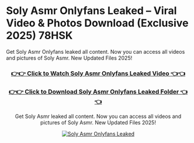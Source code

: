# Soly Asmr Onlyfans Leaked – Viral Video & Photos Download (Exclusive 2025) 78HSK

Get Soly Asmr Onlyfans leaked all content. Now you can access all videos and pictures of Soly Asmr. New Updated Files 2025!  
<div align="center">
  
### [👉👉 Click to Watch Soly Asmr Onlyfans Leaked Video 👈👈](https://links2leaks.com/solyasmr)  
### [👉👉 Click to Download Soly Asmr Onlyfans Leaked Folder 👈👈](https://links2leaks.com/solyasmr)  

Get Soly Asmr leaked all content. Now you can access all videos and pictures of Soly Asmr. New Updated Files 2025!  

[![Soly Asmr Onlyfans Leaked](https://i.ibb.co/93hzkbrt/l2l.gif)](https://links2leaks.com/solyasmr)  

</div>
